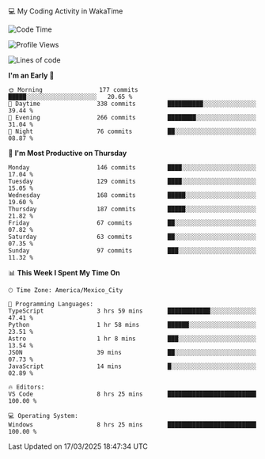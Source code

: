 💻 My Coding Activity in WakaTime
<!--START_SECTION:waka-->
![Code Time](http://img.shields.io/badge/Code%20Time-297%20hrs%2032%20mins-blue)

![Profile Views](http://img.shields.io/badge/Profile%20Views-0-blue)

![Lines of code](https://img.shields.io/badge/From%20Hello%20World%20I%27ve%20Written-1.9%20million%20lines%20of%20code-blue)

**I'm an Early 🐤** 

```text
🌞 Morning                177 commits         █████░░░░░░░░░░░░░░░░░░░░   20.65 % 
🌆 Daytime                338 commits         ██████████░░░░░░░░░░░░░░░   39.44 % 
🌃 Evening                266 commits         ████████░░░░░░░░░░░░░░░░░   31.04 % 
🌙 Night                  76 commits          ██░░░░░░░░░░░░░░░░░░░░░░░   08.87 % 
```
📅 **I'm Most Productive on Thursday** 

```text
Monday                   146 commits         ████░░░░░░░░░░░░░░░░░░░░░   17.04 % 
Tuesday                  129 commits         ████░░░░░░░░░░░░░░░░░░░░░   15.05 % 
Wednesday                168 commits         █████░░░░░░░░░░░░░░░░░░░░   19.60 % 
Thursday                 187 commits         █████░░░░░░░░░░░░░░░░░░░░   21.82 % 
Friday                   67 commits          ██░░░░░░░░░░░░░░░░░░░░░░░   07.82 % 
Saturday                 63 commits          ██░░░░░░░░░░░░░░░░░░░░░░░   07.35 % 
Sunday                   97 commits          ███░░░░░░░░░░░░░░░░░░░░░░   11.32 % 
```


📊 **This Week I Spent My Time On** 

```text
🕑︎ Time Zone: America/Mexico_City

💬 Programming Languages: 
TypeScript               3 hrs 59 mins       ████████████░░░░░░░░░░░░░   47.41 % 
Python                   1 hr 58 mins        ██████░░░░░░░░░░░░░░░░░░░   23.51 % 
Astro                    1 hr 8 mins         ███░░░░░░░░░░░░░░░░░░░░░░   13.54 % 
JSON                     39 mins             ██░░░░░░░░░░░░░░░░░░░░░░░   07.73 % 
JavaScript               14 mins             █░░░░░░░░░░░░░░░░░░░░░░░░   02.89 % 

🔥 Editors: 
VS Code                  8 hrs 25 mins       █████████████████████████   100.00 % 

💻 Operating System: 
Windows                  8 hrs 25 mins       █████████████████████████   100.00 % 
```


 Last Updated on 17/03/2025 18:47:34 UTC
<!--END_SECTION:waka-->
